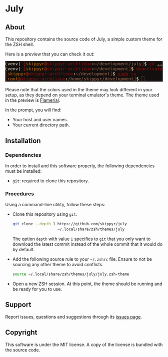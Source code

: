 # July
## About
This repository contains the source code of July, a simple custom theme for the
ZSH shell.

Here is a preview that you can check it out:

![](preview.webp)

Please note that the colors used in the theme may look different in your setup,
as they depend on your terminal emulator's theme. The theme used in the preview
is [Flamerial](https://github.com/skippyr/flamerial).

In the prompt, you will find:
- Your host and user names.
- Your current directory path.

## Installation
### Dependencies
In order to install and this software properly, the following dependencies
must be installed:

- `git`: required to clone this repository.

### Procedures
Using a command-line utility, follow these steps:

- Clone this repository using `git`.

  ```bash
  git clone --depth 1 https://github.com/skippyr/july                          \
                      ~/.local/share/zsh/themes/july
  ```

  The option `depth` with value `1` specifies to `git` that you only want to
  download the latest commit instead of the whole commit that it would do by
  default.

- Add the following source rule to your `~/.zshrc` file. Ensure to not be
  sourcing any other theme to avoid conflicts.

  ```bash
  source ~/.local/share/zsh/themes/july/july.zsh-theme
  ```

- Open a new ZSH session. At this point, the theme should be running and be
  ready for you to use.

## Support
Report issues, questions and suggestions through its [issues page](https://github.com/skippyr/july/issues).

## Copyright
This software is under the MIT license. A copy of the license is bundled with
the source code.
